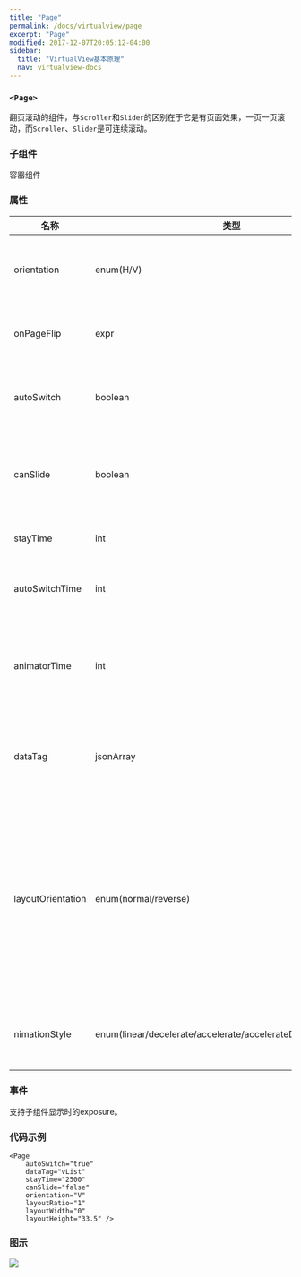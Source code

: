 ```yaml
---
title: "Page"
permalink: /docs/virtualview/page
excerpt: "Page"
modified: 2017-12-07T20:05:12-04:00
sidebar:
  title: "VirtualView基本原理"
  nav: virtualview-docs
---
```


### `<Page>`

翻页滚动的组件，与`Scroller`和`Slider`的区别在于它是有页面效果，一页一页滚动，而`Scroller`、`Slider`是可连续滚动。

### 子组件
容器组件

### 属性

|名称|类型|默认值|描述|
|---|---|---|---|
|orientation|enum(H/V)|V|滚动方向，H：水平滚动，V：垂直滚动|
|onPageFlip|expr|无|表达式，翻页的时候触发加载的逻辑|
|autoSwitch|boolean|false|true：自动翻页滚动，false：不自动滚动|
|canSlide|boolean|true|true：响应手势滑动，false：不响应手势滑动|
|stayTime|int|2000|单位ms，自动滚动的间隔|
|autoSwitchTime|int|500|单位ms，滚动时动画的持续时间|
|animatorTime|int|100|单位ms，手势滑动时，松手后复位或者滚动到下一页的动画时间|
|dataTag|jsonArray|无|容器内组件数据，描述内部子组件的类型与数据|
|layoutOrientation|enum(normal/reverse)|normal|水平滚动：normal是从左往右布局，reverse是从右往左布局；垂直滚动:normal是从上往下布局，reverse是从下往上布局|
nimationStyle|enum(linear/decelerate/accelerate/accelerateDecelerate/spring)|linear|线性、减速、加速、先加速后减速、弹簧|

### 事件

支持子组件显示时的exposure。

### 代码示例

```
<Page
    autoSwitch="true"
    dataTag="vList"
    stayTime="2500"
    canSlide="false"
    orientation="V"
    layoutRatio="1"
    layoutWidth="0"
    layoutHeight="33.5" />
``` 

### 图示

![](https://gw.alicdn.com/tfs/TB1p8vrfiqAXuNjy1XdXXaYcVXa-272-480.gif)